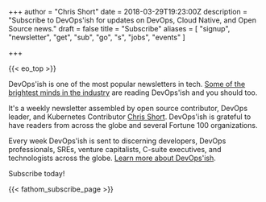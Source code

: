 +++
author = "Chris Short"
date = 2018-03-29T19:23:00Z
description = "Subscribe to DevOps'ish for updates on DevOps, Cloud Native, and Open Source news."
draft = false
title = "Subscribe"
aliases = [
	"signup",
	"newsletter",
	"get",
	"sub",
	"go",
	"s",
	"jobs",
	"events"
]

+++

{{< eo_top >}}

DevOps'ish is one of the most popular newsletters in tech. [Some of the brightest minds in the industry](/praise/) are reading DevOps'ish and you should too.

It's a weekly newsletter assembled by open source contributor, DevOps leader, and Kubernetes Contributor [Chris Short](https://chrisshort.me/). DevOps'ish is grateful to have readers from across the globe and several Fortune 100 organizations.

Every week DevOps'ish is sent to discerning developers, DevOps professionals, SREs, venture capitalists, C-suite executives, and technologists across the globe. [Learn more about DevOps'ish](/about/).

Subscribe today!

{{< fathom_subscribe_page >}}

